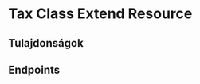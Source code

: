 # Tax Class Extend Resource

## Tulajdonságok

<ResourceProperties :resource="'tax_class_extend'" :lang="'hu'"/>

## Endpoints

[//]: <> (GET ENDPOINT)
<ResourceEndpoint :resource="'tax_class_extend'" :endpoint="'get'" :lang="'hu'">

<template v-slot:responseJSON>

<<< @/docs/fixtures/api/tax_class_extend/response/json/get_id.json

</template>

<template v-slot:responseXML>

<<< @/docs/fixtures/api/tax_class_extend/response/xml/get_id.xml

</template>

</ResourceEndpoint>

[//]: <> (GETCOLLECTION ENDPOINT)
<ResourceEndpoint :resource="'tax_class_extend'" :endpoint="'getCollection'" :lang="'hu'">

<template v-slot:responseJSON>

<<< @/docs/fixtures/api/tax_class_extend/response/json/get_page.json

</template>

<template v-slot:responseXML>

<<< @/docs/fixtures/api/tax_class_extend/response/xml/get_page.xml

</template>

</ResourceEndpoint>

